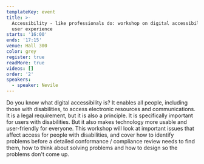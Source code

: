 ```yaml
---
templateKey: event
title: >-
  Accessibility - like professionals do: workshop on digital accessibility and
  user experience
starts: '16:00'
ends: '17:15'
venue: Hall 300
color: grey
register: true
readMore: true
videos: []
order: '2'
speakers:
  - speaker: Nevile
---
```


Do you know what digital accessibility is? It enables all people, including those with disabilities, to access electronic resources and communications. It is a legal requirement, but it is also a principle. It is specifically important for users with disabilities. But it also makes technology more usable and user-friendly for everyone. This workshop will look at important issues that affect access for people with disabilities, and cover how to identify problems before a detailed conformance / compliance review needs to find them, how to think about solving problems and how to design so the problems don't come up.
